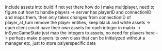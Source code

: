 include assets into build if not yet there
how do i make multiplayer, need to figure out how to handle players
    -> server has playerID and connectionID and maps them, then only takes changes from connectionID of player_at_turn
    remove the player entities, keep black and white assets -> each client could have their own assets for each integer in matrix
    -> inSyncGameState just map the integers to assets, no need for players here
    -> perhaps make players its own class that can be initialyzed without a manager etc, just to store palyerspecific data